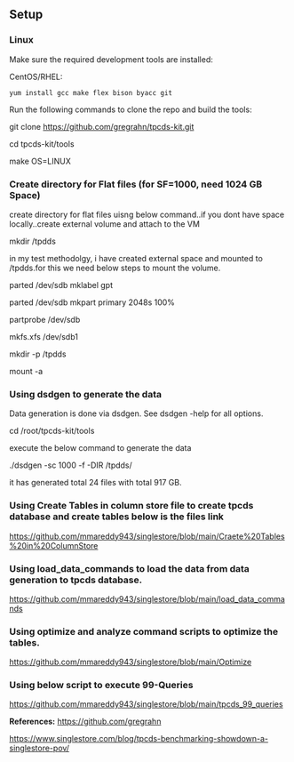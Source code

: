 ## Setup

### Linux

Make sure the required development tools are installed:

CentOS/RHEL:
```
yum install gcc make flex bison byacc git
```

Run the following commands to clone the repo and build the tools:

git clone https://github.com/gregrahn/tpcds-kit.git

cd tpcds-kit/tools

make OS=LINUX

### Create directory for Flat files (for SF=1000, need 1024 GB Space)

create directory for flat files uisng below command..if you dont have space locally..create external volume and attach to the VM

mkdir /tpdds

in my test methodolgy, i have created external space and mounted to /tpdds.for this we need below steps to mount the volume.

parted /dev/sdb mklabel gpt

parted /dev/sdb mkpart primary 2048s 100%

partprobe /dev/sdb

mkfs.xfs /dev/sdb1

mkdir -p /tpdds

mount -a

### Using dsdgen to generate the data
Data generation is done via dsdgen. See dsdgen -help for all options. 

cd /root/tpcds-kit/tools

execute the below command to generate the data

./dsdgen -sc 1000 -f -DIR /tpdds/

it has generated total 24 files with total 917 GB.

### Using Create Tables in column store file to create tpcds database and create tables below is the files link

https://github.com/mmareddy943/singlestore/blob/main/Craete%20Tables%20in%20ColumnStore

### Using load_data_commands to load the data from data generation to tpcds database.

https://github.com/mmareddy943/singlestore/blob/main/load_data_commands

### Using optimize and analyze command scripts to optimize the tables.

https://github.com/mmareddy943/singlestore/blob/main/Optimize

### Using below script to execute 99-Queries 

https://github.com/mmareddy943/singlestore/blob/main/tpcds_99_queries


**References:**
https://github.com/gregrahn

https://www.singlestore.com/blog/tpcds-benchmarking-showdown-a-singlestore-pov/






